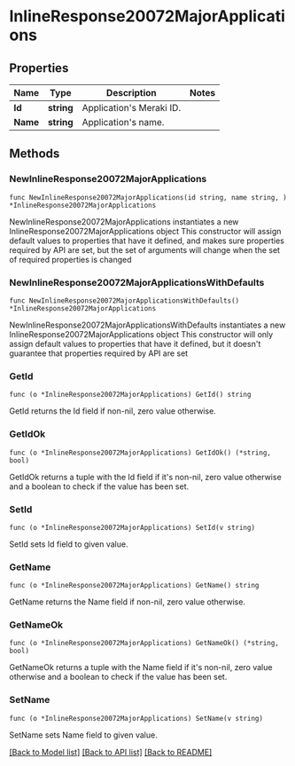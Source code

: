 # InlineResponse20072MajorApplications

## Properties

Name | Type | Description | Notes
------------ | ------------- | ------------- | -------------
**Id** | **string** | Application&#39;s Meraki ID. | 
**Name** | **string** | Application&#39;s name. | 

## Methods

### NewInlineResponse20072MajorApplications

`func NewInlineResponse20072MajorApplications(id string, name string, ) *InlineResponse20072MajorApplications`

NewInlineResponse20072MajorApplications instantiates a new InlineResponse20072MajorApplications object
This constructor will assign default values to properties that have it defined,
and makes sure properties required by API are set, but the set of arguments
will change when the set of required properties is changed

### NewInlineResponse20072MajorApplicationsWithDefaults

`func NewInlineResponse20072MajorApplicationsWithDefaults() *InlineResponse20072MajorApplications`

NewInlineResponse20072MajorApplicationsWithDefaults instantiates a new InlineResponse20072MajorApplications object
This constructor will only assign default values to properties that have it defined,
but it doesn't guarantee that properties required by API are set

### GetId

`func (o *InlineResponse20072MajorApplications) GetId() string`

GetId returns the Id field if non-nil, zero value otherwise.

### GetIdOk

`func (o *InlineResponse20072MajorApplications) GetIdOk() (*string, bool)`

GetIdOk returns a tuple with the Id field if it's non-nil, zero value otherwise
and a boolean to check if the value has been set.

### SetId

`func (o *InlineResponse20072MajorApplications) SetId(v string)`

SetId sets Id field to given value.


### GetName

`func (o *InlineResponse20072MajorApplications) GetName() string`

GetName returns the Name field if non-nil, zero value otherwise.

### GetNameOk

`func (o *InlineResponse20072MajorApplications) GetNameOk() (*string, bool)`

GetNameOk returns a tuple with the Name field if it's non-nil, zero value otherwise
and a boolean to check if the value has been set.

### SetName

`func (o *InlineResponse20072MajorApplications) SetName(v string)`

SetName sets Name field to given value.



[[Back to Model list]](../README.md#documentation-for-models) [[Back to API list]](../README.md#documentation-for-api-endpoints) [[Back to README]](../README.md)


